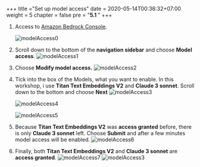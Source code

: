 +++
title ="Set up model access"
date = 2020-05-14T00:38:32+07:00
weight = 5
chapter = false
pre = "<b>5.1 </b>"
+++

1. Access to [Amazon Bedrock Console](https://us-east-1.console.aws.amazon.com/bedrock/home?region=us-east-1#/overview).

   ![modelAccess0](/images/5/modelAccess0.png?width=90pc)

2. Scroll down to the bottom of the **navigation sidebar** and choose **Model access**.
   ![modelAccess1](/images/5/modelAccess1.png?width=90pc)

3. Choose **Modify model access.**
   ![modelAccess2](/images/5/modelAccess2.png?width=90pc)

4. Tick into the box of the Models, what you want to enable. In this workshop, i use **Titan Text Embeddings V2** and **Claude 3 sonnet**. Scroll down to the bottom and choose **Next**
    ![modelAccess3](/images/5/modelAccess3.png?width=90pc)

    ![modelAccess4](/images/5/modelAccess4.png?width=90pc)

    ![modelAccess5](/images/5/modelAccess5.png?width=90pc)

5. Because **Titan Text Embeddings V2** was **access granted** before, there is only **Claude 3 sonnet** left. Choose **Submit** and after a few minutes model access will be enabled.
    ![modelAccess6](/images/5/modelAccess6.png?width=90pc)

6. Finally, both **Titan Text Embeddings V2** and **Claude 3 sonnet** are **access granted**.
    ![modelAccess7](/images/5/modelAccess7.png?width=90pc)
    ![modelAccess3](/images/5/modelAccess3.png?width=90pc)